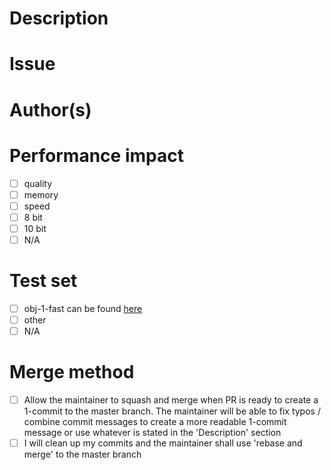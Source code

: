 # Description


# Issue

<!--
Mention if the PR fixes or address an issue in this section
https://help.github.com/en/github/managing-your-work-on-github/linking-a-pull-request-to-an-issue
Example
Fixes #999
If this is a bug fix that does not have an issue created for it, please create one with enough info to reproduce the issue
--->

# Author(s)


# Performance impact
<!--
Type an x in the box that is relevant to your PR. Make sure to mention in what way in the description
Example
- [x] memory
--->
- [ ] quality
- [ ] memory
- [ ] speed
- [ ] 8 bit
- [ ] 10 bit
- [ ] N/A

# Test set
- [ ] obj-1-fast can be found [here](https://media.xiph.org/video/derf/objective-1-fast.tar.gz)
- [ ] other
- [ ] N/A

# Merge method
- [ ] Allow the maintainer to squash and merge when PR is ready to create a 1-commit to the master branch. The maintainer will be able to fix typos / combine commit messages to create a more readable 1-commit message or use whatever is stated in the 'Description' section
- [ ] I will clean up my commits and the maintainer shall use 'rebase and merge' to the master branch
